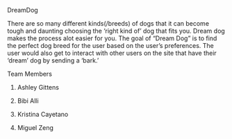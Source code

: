 DreamDog

There are so many different kinds(/breeds) of dogs that it can become tough and daunting choosing the ‘right kind of’ dog that fits you.
Dream dog makes the process alot easier for you. 
The goal of “Dream Dog” is to find the perfect dog breed for the user based on the user’s preferences. 
The user would also get to interact with other users on the site that have their ‘dream’ dog by sending a ‘bark.’

Team Members
1) Ashley Gittens

2) Bibi Alli

3) Kristina Cayetano

4) Miguel Zeng
